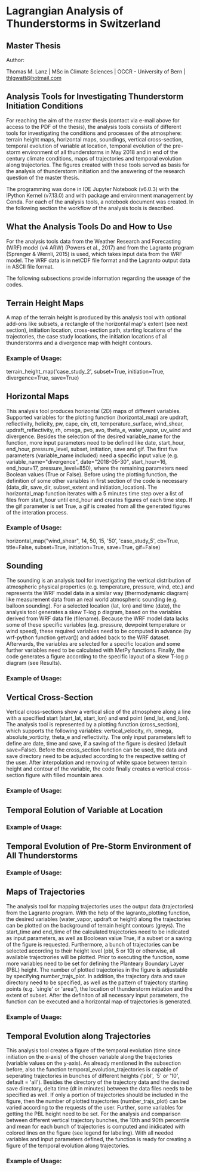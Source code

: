 # Lagrangian Analysis of Thunderstorms in Switzerland
## Master Thesis

Author:

Thomas M. Lanz | MSc in Climate Sciences | OCCR - University of Bern | thlgwatt@hotmail.com

## Analysis Tools for Investigating Thunderstorm Initiation Conditions

For reaching the aim of the master thesis (contact via e-mail above for access to the PDF of the thesis), the analysis tools consists of different tools for investigating the conditions and processes of the atmosphere: terrain height maps, horizontal maps, soundings, vertical cross-section, temporal evolution of variable at location, temporal evolution of the pre-storm environment of all thunderstorms in May 2018 and in end of the century climate conditions, maps of trajectories and temporal evolution along trajectories. The figures created with these tools served as basis for the analysis of thunderstorm initiation and the answering of the research question of the master thesis.

The programming was done in IDE Jupyter Notebook (v6.0.3) with the IPython Kernel (v7.13.0) and with package and environment management by Conda. For each of the analysis tools, a notebook document was created. In the following section the workflow of the analysis tools is described.

## What the Analysis Tools Do and How to Use
For the analysis tools data from the Weather Research and Forecasting (WRF) model (v4 ARW) (Powers et al., 2017) and from the Lagranto program (Sprenger & Wernli, 2015) is used, which takes input data from the WRF model. The WRF data is in netCDF file format and the Lagranto output data in ASCII file format. 

The following subsections provide information regarding the useage of the codes.

## Terrain Height Maps
A map of the terrain height is produced by this analysis tool with optional add-ons like subsets, a rectangle of the horizontal map's extent (see next section), initiation location, cross-section path, starting locations of the trajectories, the case study locations, the initiation locations of all thunderstorms and a divergence map with height contours. 

### Example of Usage:
terrain_height_map('case_study_2', subset=True, initiation=True, divergence=True, save=True)

## Horizontal Maps
This analysis tool produces horizontal (2D) maps of different variables. Supported variables for the plotting function (horizontal_map) are updraft, reflectivity, helicity, pw, cape, cin, ctt, temperature_surface, wind_shear, updraft_reflectivity, rh, omega, pvo, avo, theta_e, water_vapor, uv_wind and divergence. Besides the selection of the desired variable_name for the function, more input parameters need to be defined like date, start_hour, end_hour, pressure_level, subset, initiation, save and gif. The first five parameters (variable_name included) need a specific input value (e.g. variable_name="divergence", date="2018-05-30", start_hour=16, end_hour=17, pressure_level=850), where the remaining parameters need Boolean values (True or False). Before using the plotting function, the definition of some other variables in first section of the code is necessary (data_dir, save_dir, subset_extent and initiation_location). The horizontal_map function iterates with a 5 minutes time step over a list of files from start_hour until end_hour and creates figures of each time step. If the gif parameter is set True, a gif is created from all the generated figures of the interation process.

### Example of Usage:
horizontal_map("wind_shear", 14, 50, 15, '50', 'case_study_5', cb=True, title=False, subset=True, initiation=True, save=True, gif=False)

## Sounding
The sounding is an analysis tool for investigating the vertical distribution of atmospheric physical properties (e.g. temperature, pressure, wind, etc.) and represents the WRF model data in a similar way (thermodynamic diagram) like measurement data from an real world atmospheric sounding (e.g. balloon sounding). For a selected location (lat, lon) and time (date), the analysis tool generates a skew T-log p diagram, based on the variables derived from WRF data file (filename). Because the WRF model data lacks some of these specific variables (e.g. pressure, dewpoint temperature or wind speed), these required variables need to be computed in advance (by wrf-python function getvar()) and added back to the WRF dataset. Afterwards, the variables are selected for a specific location and some further variables need to be calculated with MetPy functions. Finally, the code generates a figure according to the specific layout of a skew T-log p diagram (see Results).

### Example of Usage:

## Vertical Cross-Section
Vertical cross-sections show a vertical slice of the atmosphere along a line with a specified start (start_lat, start_lon) and end point (end_lat, end_lon). The analysis tool is represented by a plotting function (cross_section), which supports the following variables: vertical_velocity, rh, omega, absolute_vorticity, theta_e and reflectivity. The only input parameters left to define are date, time and save, if a saving of the figure is desired (default save=False). Before the cross_section function can be used, the data and save directory need to be adjusted according to the respective setting of the user. After interpolation and removing of white space between terrain height and contour of the variable, the code finally creates a vertical cross-section figure with filled mountain area.

### Example of Usage:

## Temporal Eolution of Variable at Location

### Example of Usage:

## Temporal Evolution of Pre-Storm Environment of All Thunderstorms

### Example of Usage:

## Maps of Trajectories
The analysis tool for mapping trajectories uses the output data (trajectories) from the Lagranto program. With the help of the lagranto_plotting function, the desired variables (water_vapor, updraft or height) along the trajectories can be plotted on the background of terrain height contours (greys). The start_time and end_time of the calculated trajectories need to be indicated as input parameters, as well as Booloean value True, if a subset or a saving of the figure is requested. Furthermore, a bunch of trajectories can be selected according to their height level (pbl, 5 or 10) or otherwise, all available trajectrories will be plotted. Prior to executing the function, some more variables need to be set for defining the Planteary Boundary Layer (PBL) height. The number of plotted trajectories in the figure is adjustable by specifying number_trajs_plot. In addition, the trajectory data and save directory need to be specified, as well as the pattern of trajectory starting points (e.g. 'single' or 'area'), the location of thunderstorm initiation and the extent of subset. After the definiton of all necessary input parameters, the function can be executed and a horizontal map of trajectories is generated.

### Example of Usage:


## Temporal Evolution along Trajectories
This analysis tool creates a figure of the temporal evolution (time since initiation on the x-axis) of the chosen variable along the trajectories (variable values on the y-axis). As already mentioned in the subsection before, also the function temporal_evolution_trajectories is capable of seperating trajectories in bunches of different heights ('pbl', '5' or '10', default = 'all'). Besides the directory of the trajectory data and the desired save directory, delta time (dt in minutes) between the data files needs to be specified as well. If only a portion of trajectories should be included in the figure, then the number of plotted trajectories (number_trajs_plot) can be varied according to the requests of the user. Further, some variables for getting the PBL height need to be set. For the analysis and comparison between different vertical trajectory bunches, the 10th and 90th percentile and mean for each bunch of trajectories is computed and inidicated with colored lines on the figure (see legend for labeling). With all needed variables and input parameters defined, the function is ready for creating a figure of the temporal evolution along trajectories.

### Example of Usage:

